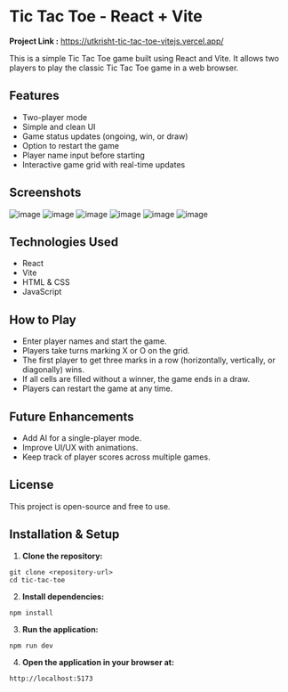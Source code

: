 # Tic Tac Toe - React + Vite

**Project Link :** https://utkrisht-tic-tac-toe-vitejs.vercel.app/

This is a simple Tic Tac Toe game built using React and Vite. It allows two players to play the classic Tic Tac Toe game in a web browser.

## Features
- Two-player mode
- Simple and clean UI
- Game status updates (ongoing, win, or draw)
- Option to restart the game
- Player name input before starting
- Interactive game grid with real-time updates

## Screenshots
![image](https://github.com/user-attachments/assets/cdbfc4e4-4eb4-4095-b4b1-d52637c65145)
![image](https://github.com/user-attachments/assets/68664325-cf7d-42d6-bc14-764545b3c331)
![image](https://github.com/user-attachments/assets/1fcbf20a-6b37-4309-9a81-d2ee62168744)
![image](https://github.com/user-attachments/assets/bc224225-cf75-48e3-90ba-9d1134073851)
![image](https://github.com/user-attachments/assets/ffb211cb-7366-4e56-ac7b-69a596923e45)
![image](https://github.com/user-attachments/assets/3c7aed61-5347-4943-a5a1-bd9c959050c7)

## Technologies Used
- React
- Vite
- HTML & CSS
- JavaScript

## How to Play
- Enter player names and start the game.
- Players take turns marking X or O on the grid.
- The first player to get three marks in a row (horizontally, vertically, or diagonally) wins.
- If all cells are filled without a winner, the game ends in a draw.
- Players can restart the game at any time.

## Future Enhancements
- Add AI for a single-player mode.
- Improve UI/UX with animations.
- Keep track of player scores across multiple games.

## License
This project is open-source and free to use.

## Installation & Setup

1. **Clone the repository:**
```
git clone <repository-url>
cd tic-tac-toe
```

2. **Install dependencies:**
```
npm install
```
3. **Run the application:**
```
npm run dev
```

4. **Open the application in your browser at:**
```
http://localhost:5173
```
